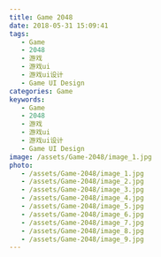 ```yaml
---
title: Game 2048
date: 2018-05-31 15:09:41
tags:
   - Game
   - 2048
   - 游戏
   - 游戏ui
   - 游戏ui设计
   - Game UI Design
categories: Game
keywords:
   - Game
   - 2048
   - 游戏
   - 游戏ui
   - 游戏ui设计
   - Game UI Design
image: /assets/Game-2048/image_1.jpg
photo:
   - /assets/Game-2048/image_1.jpg
   - /assets/Game-2048/image_2.jpg
   - /assets/Game-2048/image_3.jpg
   - /assets/Game-2048/image_4.jpg
   - /assets/Game-2048/image_5.jpg
   - /assets/Game-2048/image_6.jpg
   - /assets/Game-2048/image_7.jpg
   - /assets/Game-2048/image_8.jpg
   - /assets/Game-2048/image_9.jpg
---
```

